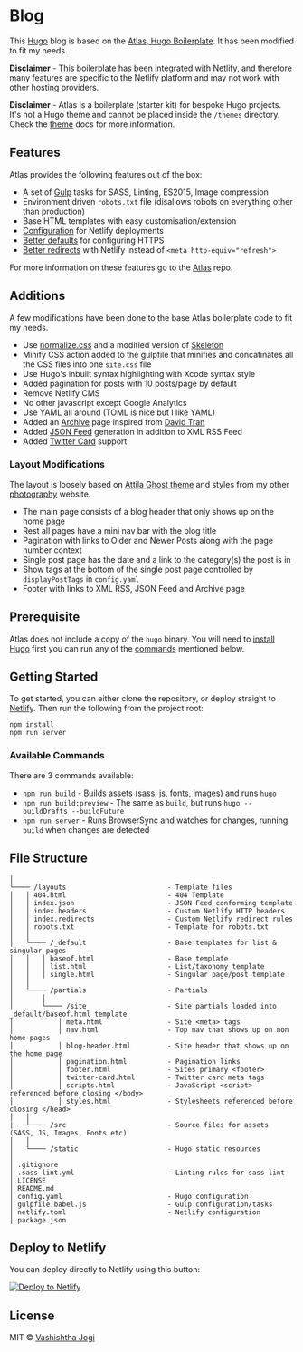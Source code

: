 # Blog

This [Hugo](https://gohugo.io/) blog is based on the [Atlas, Hugo Boilerplate](https://github.com/indigotree/atlas). It has been modified to fit my needs.

**Disclaimer** - This boilerplate has been integrated with [Netlify](https://www.netlify.com/), and therefore many features are specific to the Netlify platform and may not work with other hosting providers.

**Disclaimer** - Atlas is a boilerplate (starter kit) for bespoke Hugo projects. It's not a Hugo theme and cannot be placed inside the `/themes` directory. Check the [theme](#themes) docs for more information.

## Features

Atlas provides the following features out of the box:

* A set of [Gulp](/gulpfile.babel.js) tasks for SASS, Linting, ES2015, Image compression
* Environment driven `robots.txt` file (disallows robots on everything other than production)
* Base HTML templates with easy customisation/extension
* [Configuration](/netlify.toml) for Netlify deployments
* [Better defaults](#security-headers) for configuring HTTPS
* [Better redirects](#redirects) with Netlify instead of `<meta http-equiv="refresh">`

For more information on these features go to the [Atlas](https://github.com/indigotree/atlas) repo.

## Additions

A few modifications have been done to the base Atlas boilerplate code to fit my needs.

* Use [normalize.css](https://github.com/necolas/normalize.css) and a modified version of [Skeleton](https://github.com/dhg/Skeleton/)
* Minify CSS action added to the gulpfile that minifies and concatinates all the CSS files into one `site.css` file
* Use Hugo's inbuilt syntax highlighting with Xcode syntax style
* Added pagination for posts with 10 posts/page by default
* Remove Netlify CMS
* No other javascript except Google Analytics
* Use YAML all around (TOML is nice but I like YAML)
* Added an [Archive](https://jogi.blog/archive/) page inspired from [David Tran](https://davidtranscend.com/blog/how-to-create-an-archives-page-with-hugo/)
* Added [JSON Feed](https://jsonfeed.org) generation in addition to XML RSS Feed
* Added [Twitter Card](https://developer.twitter.com/en/docs/tweets/optimize-with-cards/guides/getting-started) support

### Layout Modifications

The layout is loosely based on [Attila Ghost theme](https://github.com/zutrinken/attila) and styles from my other [photography](https://jogi.photos) website.

* The main page consists of a blog header that only shows up on the home page
* Rest all pages have a mini nav bar with the blog title
* Pagination with links to Older and Newer Posts along with the page number context
* Single post page has the date and a link to the category(s) the post is in
* Show tags at the bottom of the single post page controlled by `displayPostTags` in `config.yaml`
* Footer with links to XML RSS, JSON Feed and Archive page

## Prerequisite

Atlas does not include a copy of the `hugo` binary. You will need to [install Hugo](https://gohugo.io/getting-started/installing/) first you can run any of the [commands](#available-commands) mentioned below.

## Getting Started

To get started, you can either clone the repository, or deploy straight to [Netlify](#deploy-to-netlify). Then run the following from the project root:

```
npm install
npm run server
```

### Available Commands

There are 3 commands available:

* `npm run build` - Builds assets (sass, js, fonts, images) and runs `hugo`
* `npm run build:preview` - The same as `build`, but runs `hugo --buildDrafts --buildFuture`
* `npm run server` - Runs BrowserSync and watches for changes, running `build` when changes are detected


## File Structure

```
│
└──── /layouts                         - Template files
│   │ 404.html                         - 404 Template
│   │ index.json                       - JSON Feed conforming template
│   │ index.headers                    - Custom Netlify HTTP headers
│   │ index.redirects                  - Custom Netlify redirect rules
│   │ robots.txt                       - Template for robots.txt
│   │
│   └──── /_default                    - Base templates for list & singular pages
│   │   │ baseof.html                  - Base template
│   │   │ list.html                    - List/taxonomy template
│   │   │ single.html                  - Singular page/post template
│   │
│   └──── /partials                    - Partials
│       │
│       └──── /site                    - Site partials loaded into _default/baseof.html template
│           │ meta.html                - Site <meta> tags
│           │ nav.html                 - Top nav that shows up on non home pages
│           │ blog-header.html         - Site header that shows up on the home page
│           │ pagination.html          - Pagination links
│           │ footer.html              - Sites primary <footer>
│           │ twitter-card.html        - Twitter card meta tags
│           │ scripts.html             - JavaScript <script> referenced before closing </body>
│           │ styles.html              - Stylesheets referenced before closing </head>
│   │
|   └──── /src                         - Source files for assets (SASS, JS, Images, Fonts etc)
│   │
│   └──── /static                      - Hugo static resources
│
│ .gitignore
│ .sass-lint.yml                       - Linting rules for sass-lint
│ LICENSE
│ README.md
│ config.yaml                          - Hugo configuration
│ gulpfile.babel.js                    - Gulp configuration/tasks
│ netlify.toml                         - Netlify configuration
│ package.json
```

## Deploy to Netlify

You can deploy directly to Netlify using this button:

[![Deploy to Netlify](https://www.netlify.com/img/deploy/button.svg)](https://app.netlify.com/start/deploy?repository=https://github.com/jogi/jogi.blog)

## License

MIT © [Vashishtha Jogi](https://jogi.blog)
